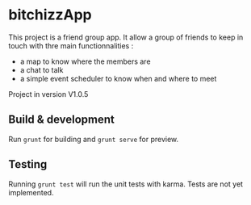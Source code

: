 # bitchizzApp

This project is a friend group app. It allow a group of friends to keep in touch with thre main functionnalities :
  - a map to know where the members are
  - a chat to talk
  - a simple event scheduler to know when and where to meet

Project in version V1.0.5

## Build & development

Run `grunt` for building and `grunt serve` for preview.

## Testing

Running `grunt test` will run the unit tests with karma. Tests are not yet implemented.
